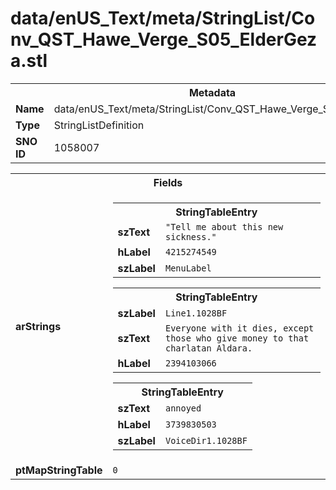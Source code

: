 <h1>data/enUS_Text/meta/StringList/Conv_QST_Hawe_Verge_S05_ElderGeza.stl</h1><table><tr><th colspan="100%">Metadata</th></tr><tr><td><b>Name</b></td><td>data/enUS_Text/meta/StringList/Conv_QST_Hawe_Verge_S05_ElderGeza.stl</td></tr><tr><td><b>Type</b></td><td>StringListDefinition</td></tr><tr><td><b>SNO ID</b></td><td>1058007</td></tr></table>

<table><tr><th colspan="100%">Fields</th></tr><tr><td><b>arStrings</b></td><td><table><tr><th colspan="100%">StringTableEntry</th></tr><tr><td><b>szText</b></td><td><code>"Tell me about this new sickness."</code></td></tr><tr><td><b>hLabel</b></td><td><code>4215274549</code></td></tr><tr><td><b>szLabel</b></td><td><code>MenuLabel</code></td></tr></table>


<table><tr><th colspan="100%">StringTableEntry</th></tr><tr><td><b>szLabel</b></td><td><code>Line1.1028BF</code></td></tr><tr><td><b>szText</b></td><td><code>Everyone with it dies, except those who give money to that charlatan Aldara.</code></td></tr><tr><td><b>hLabel</b></td><td><code>2394103066</code></td></tr></table>


<table><tr><th colspan="100%">StringTableEntry</th></tr><tr><td><b>szText</b></td><td><code>annoyed</code></td></tr><tr><td><b>hLabel</b></td><td><code>3739830503</code></td></tr><tr><td><b>szLabel</b></td><td><code>VoiceDir1.1028BF</code></td></tr></table>


</td></tr><tr><td><b>ptMapStringTable</b></td><td><code>0</code></td></tr></table>

